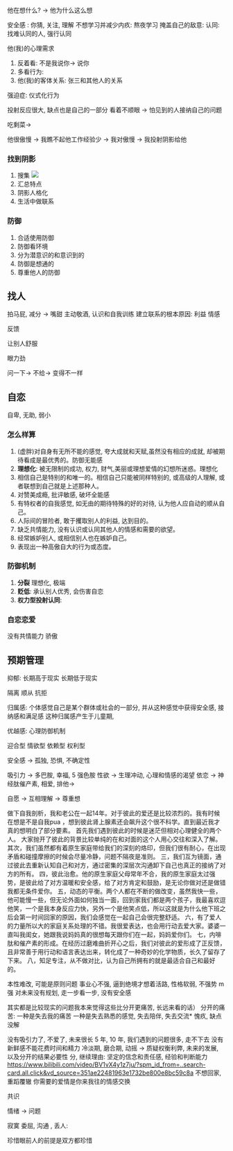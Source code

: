 
他在想什么? -> 他为什么这么想


安全感 : 你猜, 关注, 理解
不想学习并减少内疚: 熬夜学习
掩盖自己的敌意: 
认同: 找难认同的人, 强行认同

他(我)的心理需求
1. 反着看: 
不是我说你-> 说你
2. 多看行为: 
3. 他(我)的客体关系: 张三和其他人的关系


强迫症: 仪式化行为

投射反应很大, 缺点也是自己的一部分
看着不顺眼  -> 怕见到的人接纳自己的问题

吃剩菜-> 

他很傲慢 -> 我瞧不起他工作经验少 ->  我对傲慢 -> 我投射阴影给他 

### 找到阴影

1. 搜集
![](Pasted%20image%2020240911135419.png)
2. 汇总特点
3. 阴影人格化
4. 生活中做联系

### 防御

1. 合适使用防御
2. 防御看环境
3. 分为潜意识的和意识到的
4. 防御是想通的
5. 尊重他人的防御



## 找人

拍马屁, 减分 -> 嘴甜
主动敬酒, 认识和自我训练
建立联系的根本原因: 
利益
情感

反馈

让别人舒服

眼力劲

问一下-> 不给-> 变得不一样 



## 自恋
自卑, 无助, 弱小
### 怎么样算
1. (虚胖)对自身有无所不能的感觉, 夸大成就和天赋,虽然没有相应的成就, 却被期待看成是最优秀的。防御无能感 
2. **理想化**: 被无限制的成功, 权力, 财气,美丽或理想爱情的幻想所迷惑。理想化
3. 相信自己是特别的和唯一的。相信自己只能被同样特别的, 或高级的人理解, 或者联想到自己就是上述那种人。
4. 对赞美成瘾, 批评敏感, 破坏全能感
5. 有特权者的自我感觉, 如无由的期待特殊的好的对待, 认为他人应自动的顺从自己。
6. 人际间的冒险者, 敢于攫取别人的利益, 达到目的。
7. 缺乏共情能力, 没有认识或认同其他人的情感和需要的欲望。
8. 经常嫉妒别人, 或相信别人也在嫉妒自己。
9. 表现出一种高傲自大的行为或态度。

### 防御机制
1. **分裂** 理想化, 极端
2. **贬低**: 承认别人优秀, 会伤害自恋
3. **权力型投射认同**: 

### 自恋恋爱

没有共情能力
骄傲








## 预期管理
抑郁: 长期高于现实
长期低于现实



隔离
顺从
抗拒

归属感: 个体感觉自己是某个群体或社会的一部分, 并从这种感觉中获得安全感, 接纳感和满足感
这种归属感产生于儿童期, 

优越感: 心理防御机制


迎合型
情欲型
依赖型
权利型


安全感 -> 孤独, 恐惧, 不确定性


吸引力 -> 多巴胺, 幸福, 5 强色胺
性欲 -> 生理冲动, 心理和情感的渴望
依恋 -> 神经肽催产素, 相爱, 排他-> 

自愿 -> 互相理解 -> 尊重想 




做下自我剖析，我和老公在一起14年。对于彼此的爱还是比较浓烈的。我有时候在想是不是自我pua ，想到彼此肾上腺素还会飙升这个很不科学。直到最近我才真的想明白了部分要素。
首先我们遇到彼此的时候是迷茫但相对心理健全的两个人。
大家抛开了彼此的背景比较单纯的在和对面的这个人用心交往和深入了解。
其次，我们虽然都有着原生家庭带给我们的深刻的烙印，但我们很有耐心，在出现矛盾和碰撞摩擦的时候会尽量冷静，问题不隔夜是准则。
三，我们互为镜面，通过彼此去重新认知自己和对方，通过密集的深层次沟通卸下自己也真正的接纳了对方的所有。
四，彼此治愈。他的原生家庭父母常年不合，我的原生家庭太过强势，是彼此给了对方温暖和安全感，给了对方肯定和鼓励，是无论你做对还是做错我都无条件爱你。
五，动态的平衡。两个人都在不断的做改变，虽然我快一些，他可能慢一些，但无论外面如何独当一面，回到家我们都是两个孩子，我最喜欢逗他笑，一个是我本身反应力快，另外一个是他笑点低，所以这就是为什么他下班之后会第一时间回家的原因，我们会感觉在一起自己会很完整舒适。
六，有了爱人的力量所以大的家庭关系处理的不错。我很爱表达，也会用行动去爱大家。婆婆一直叫我闺女，她跟我说妈妈真的很想每天跟你们在一起，妈妈爱你们。
七，内啡肽和催产素的形成。在经历过磨难曲折开心之后，我们对彼此的爱形成了正反馈，且非常善于用行动和语言表达出来，转化成了一种奇妙的化学物质，长久了留存了下来。
八，知足专注，从不做对比，认为自己所拥有的就是最适合自己和最好的。

本性难改, 可能是原则问题
事业心不强,  逼到绝境才想着活路, 性格软弱, 不强势 m 强
对未来没有规划, 走一步看一步, 没有安全感


其实都是比较现实的问题我本来觉得这些比分开更痛苦, 长远来看的话）
分开的痛苦: 一种是失去我的痛苦
一种是失去熟悉的感觉, 失去陪伴, 失去交流* 愧疚, 缺点没解

没有吸引力了, 不爱了, 未来很长 5 年, 10 年, 我们遇到的问题很多, 走不下去
没有新鲜感不能花费时间和精力
冷淡期, 磨合期, 动摇 -> 质疑权衡利弊, 未来的发展, 以及分开的结果必要性
分, 
继续理由:  坚定的信念和责任感, 经验和判断能力
https://www.bilibili.com/video/BV1vX4y1z7ju/?spm_id_from=..search-card.all.click&vd_source=351ae22481963e1732be800e8bc59c8a
不想回家, 重蹈覆辙
你需要的爱情是你来我往的情感交换

共识


情绪 -> 问题

寂寞
委屈, 沟通 , 
丢人: 

珍惜眼前人的前提是双方都珍惜


